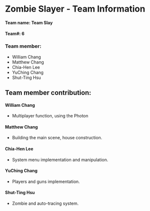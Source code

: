 # Zombie Slayer - Team Information
#### Team name: Team Slay
#### Team#: 6
### Team member:
- William Chang
- Matthew Chang
- Chia-Hen Lee
- YuChing Chang
- Shut-Ting Hsu
## Team member contribution:
#### William Chang
- Multiplayer function, using the Photon
#### Matthew Chang
- Building the main scene, house construction.
#### Chia-Hen Lee
- System menu implementation and manipulation.
#### YuChing Chang
- Players and guns implementation.
#### Shut-Ting Hsu
- Zombie and auto-tracing system.

